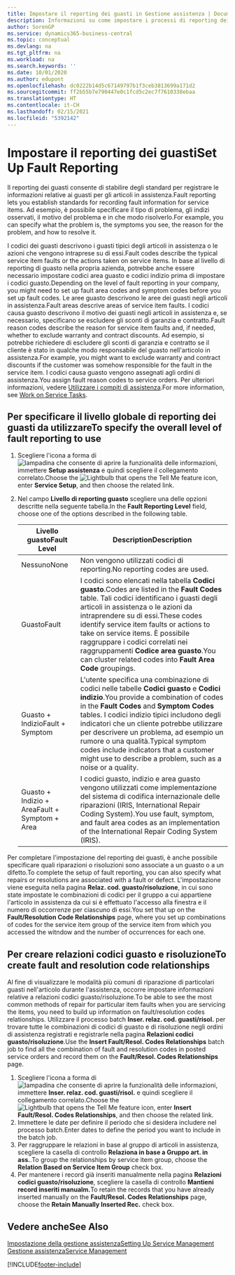 ```yaml
---
title: Impostare il reporting dei guasti in Gestione assistenza | Documenti Microsoft
description: Informazioni su come impostare i processi di reporting dei guasti.
author: SorenGP
ms.service: dynamics365-business-central
ms.topic: conceptual
ms.devlang: na
ms.tgt_pltfrm: na
ms.workload: na
ms.search.keywords: ''
ms.date: 10/01/2020
ms.author: edupont
ms.openlocfilehash: dc0222b14d5c67149797b1f3ceb3813699a171d2
ms.sourcegitcommit: ff2b55b7e790447e0c1fcd5c2ec7f7610338ebaa
ms.translationtype: HT
ms.contentlocale: it-CH
ms.lasthandoff: 02/15/2021
ms.locfileid: "5392142"
---
```

# <a name="set-up-fault-reporting"></a><span data-ttu-id="2bf6d-103">Impostare il reporting dei guasti</span><span class="sxs-lookup"><span data-stu-id="2bf6d-103">Set Up Fault Reporting</span></span>
<span data-ttu-id="2bf6d-104">Il reporting dei guasti consente di stabilire degli standard per registrare le informazioni relative ai guasti per gli articoli in assistenza.</span><span class="sxs-lookup"><span data-stu-id="2bf6d-104">Fault reporting lets you establish standards for recording fault information for service items.</span></span> <span data-ttu-id="2bf6d-105">Ad esempio, è possibile specificare il tipo di problema, gli indizi osservati, il motivo del problema e in che modo risolverlo.</span><span class="sxs-lookup"><span data-stu-id="2bf6d-105">For example, you can specify what the problem is, the symptoms you see, the reason for the problem, and how to resolve it.</span></span>  

<span data-ttu-id="2bf6d-106">I codici dei guasti descrivono i guasti tipici degli articoli in assistenza o le azioni che vengono intraprese su di essi.</span><span class="sxs-lookup"><span data-stu-id="2bf6d-106">Fault codes describe the typical service item faults or the actions taken on service items.</span></span> <span data-ttu-id="2bf6d-107">In base al livello di reporting di guasto nella propria azienda, potrebbe anche essere necessario impostare codici area guasto e codici indizio prima di impostare i codici guasto.</span><span class="sxs-lookup"><span data-stu-id="2bf6d-107">Depending on the level of fault reporting in your company, you might need to set up fault area codes and symptom codes before you set up fault codes.</span></span> <span data-ttu-id="2bf6d-108">Le aree guasto descrivono le aree dei guasti negli articoli in assistenza.</span><span class="sxs-lookup"><span data-stu-id="2bf6d-108">Fault areas descrive areas of service item faults.</span></span> <span data-ttu-id="2bf6d-109">I codici causa guasto descrivono il motivo dei guasti negli articoli in assistenza e, se necessario, specificano se escludere gli sconti di garanzia e contratto.</span><span class="sxs-lookup"><span data-stu-id="2bf6d-109">Fault reason codes describe the reason for service item faults and, if needed, whether to exclude warranty and contract discounts.</span></span> <span data-ttu-id="2bf6d-110">Ad esempio, si potrebbe richiedere di escludere gli sconti di garanzia e contratto se il cliente è stato in qualche modo responsabile del guasto nell'articolo in assistenza.</span><span class="sxs-lookup"><span data-stu-id="2bf6d-110">For example, you might want to exclude warranty and contract discounts if the customer was somehow responsible for the fault in the service item.</span></span> <span data-ttu-id="2bf6d-111">I codici causa guasto vengono assegnati agli ordini di assistenza.</span><span class="sxs-lookup"><span data-stu-id="2bf6d-111">You assign fault reason codes to service orders.</span></span> <span data-ttu-id="2bf6d-112">Per ulteriori informazioni, vedere [Utilizzare i compiti di assistenza](service-how-to-work-on-service-tasks.md).</span><span class="sxs-lookup"><span data-stu-id="2bf6d-112">For more information, see [Work on Service Tasks](service-how-to-work-on-service-tasks.md).</span></span>  

## <a name="to-specify-the-overall-level-of-fault-reporting-to-use"></a><span data-ttu-id="2bf6d-113">Per specificare il livello globale di reporting dei guasti da utilizzare</span><span class="sxs-lookup"><span data-stu-id="2bf6d-113">To specify the overall level of fault reporting to use</span></span>
1. <span data-ttu-id="2bf6d-114">Scegliere l'icona a forma di ![lampadina che consente di aprire la funzionalità delle informazioni](media/ui-search/search_small.png "Informazioni sull'operazione che si desidera eseguire"), immettere **Setup assistenza** e quindi scegliere il collegamento correlato.</span><span class="sxs-lookup"><span data-stu-id="2bf6d-114">Choose the ![Lightbulb that opens the Tell Me feature](media/ui-search/search_small.png "Tell me what you want to do") icon, enter **Service Setup**, and then choose the related link.</span></span>
2. <span data-ttu-id="2bf6d-115">Nel campo **Livello di reporting guasto** scegliere una delle opzioni descritte nella seguente tabella.</span><span class="sxs-lookup"><span data-stu-id="2bf6d-115">In the **Fault Reporting Level** field, choose one of the options described in the following table.</span></span>  

    |<span data-ttu-id="2bf6d-116">**Livello guasto**</span><span class="sxs-lookup"><span data-stu-id="2bf6d-116">**Fault Level**</span></span>|<span data-ttu-id="2bf6d-117">**Description**</span><span class="sxs-lookup"><span data-stu-id="2bf6d-117">**Description**</span></span>|  
    |------------|-------------|  
    |<span data-ttu-id="2bf6d-118">Nessuno</span><span class="sxs-lookup"><span data-stu-id="2bf6d-118">None</span></span> | <span data-ttu-id="2bf6d-119">Non vengono utilizzati codici di reporting.</span><span class="sxs-lookup"><span data-stu-id="2bf6d-119">No reporting codes are used.</span></span>|  
    |<span data-ttu-id="2bf6d-120">Guasto</span><span class="sxs-lookup"><span data-stu-id="2bf6d-120">Fault</span></span> | <span data-ttu-id="2bf6d-121">I codici sono elencati nella tabella **Codici guasto**.</span><span class="sxs-lookup"><span data-stu-id="2bf6d-121">Codes are listed in the **Fault Codes** table.</span></span> <span data-ttu-id="2bf6d-122">Tali codici identificano i guasti degli articoli in assistenza o le azioni da intraprendere su di essi.</span><span class="sxs-lookup"><span data-stu-id="2bf6d-122">These codes identify service item faults or actions to take on service items.</span></span> <span data-ttu-id="2bf6d-123">È possibile raggruppare i codici correlati nei raggruppamenti **Codice area guasto**.</span><span class="sxs-lookup"><span data-stu-id="2bf6d-123">You can cluster related codes into **Fault Area Code** groupings.</span></span>|  
    |<span data-ttu-id="2bf6d-124">Guasto + Indizio</span><span class="sxs-lookup"><span data-stu-id="2bf6d-124">Fault + Symptom</span></span> | <span data-ttu-id="2bf6d-125">L'utente specifica una combinazione di codici nelle tabelle **Codici guasto** e **Codici indizio**.</span><span class="sxs-lookup"><span data-stu-id="2bf6d-125">You provide a combination of codes in the **Fault Codes** and **Symptom Codes** tables.</span></span> <span data-ttu-id="2bf6d-126">I codici indizio tipici includono degli indicatori che un cliente potrebbe utilizzare per descrivere un problema, ad esempio un rumore o una qualità.</span><span class="sxs-lookup"><span data-stu-id="2bf6d-126">Typical symptom codes include indicators that a customer might use to describe a problem, such as a noise or a quality.</span></span>|  
    |<span data-ttu-id="2bf6d-127">Guasto + Indizio + Area</span><span class="sxs-lookup"><span data-stu-id="2bf6d-127">Fault + Symptom + Area</span></span> | <span data-ttu-id="2bf6d-128">I codici guasto, indizio e area guasto vengono utilizzati come implementazione del sistema di codifica internazionale delle riparazioni (IRIS, International Repair Coding System).</span><span class="sxs-lookup"><span data-stu-id="2bf6d-128">You use fault, symptom, and fault area codes as an implementation of the International Repair Coding System (IRIS).</span></span>|  

<span data-ttu-id="2bf6d-129">Per completare l'impostazione del reporting dei guasti, è anche possibile specificare quali riparazioni o risoluzioni sono associate a un guasto o a un difetto.</span><span class="sxs-lookup"><span data-stu-id="2bf6d-129">To complete the setup of fault reporting, you can also specify what repairs or resolutions are associated with a fault or defect.</span></span> <span data-ttu-id="2bf6d-130">L'impostazione viene eseguita nella pagina **Relaz. cod. guasto/risoluzione**, in cui sono state impostate le combinazioni di codici per il gruppo a cui appartiene l'articolo in assistenza da cui si è effettuato l'accesso alla finestra e il numero di occorrenze per ciascuno di essi.</span><span class="sxs-lookup"><span data-stu-id="2bf6d-130">You set that up on the **Fault/Resolution Code Relationships** page, where you set up combinations of codes for the service item group of the service item from which you accessed the witndow and the number of occurrences for each one.</span></span>

## <a name="to-create-fault-and-resolution-code-relationships"></a><span data-ttu-id="2bf6d-131">Per creare relazioni codici guasto e risoluzione</span><span class="sxs-lookup"><span data-stu-id="2bf6d-131">To create fault and resolution code relationships</span></span>
<!--this needs to go in a working with topic-->
<span data-ttu-id="2bf6d-132"> Al fine di visualizzare le modalità più comuni di riparazione di particolari guasti nell'articolo durante l'assistenza, occorre impostare informazioni relative a relazioni codici guasto/risoluzione.</span><span class="sxs-lookup"><span data-stu-id="2bf6d-132">To be able to see the most common methods of repair for particular item faults when you are servicing the items, you need to build up information on fault/resolution codes relationships.</span></span> <span data-ttu-id="2bf6d-133">Utilizzare il processo batch **Inser. relaz. cod. guasti/risol.** per trovare tutte le combinazioni di codici di guasto e di risoluzione negli ordini di assistenza registrati e registrarle nella pagina **Relazioni codici guasto/risoluzione**.</span><span class="sxs-lookup"><span data-stu-id="2bf6d-133">Use the **Insert Fault/Resol. Codes Relationships** batch job to find all the combination of fault and resolution codes in posted service orders and record them on the **Fault/Resol. Codes Relationships** page.</span></span>

1. <span data-ttu-id="2bf6d-134">Scegliere l'icona a forma di ![lampadina che consente di aprire la funzionalità delle informazioni](media/ui-search/search_small.png "Informazioni sull'operazione che si desidera eseguire"), immettere **Inser. relaz. cod. guasti/risol.** e quindi scegliere il collegamento correlato.</span><span class="sxs-lookup"><span data-stu-id="2bf6d-134">Choose the ![Lightbulb that opens the Tell Me feature](media/ui-search/search_small.png "Tell me what you want to do") icon, enter **Insert Fault/Resol. Codes Relationships**, and then choose the related link.</span></span>  
2. <span data-ttu-id="2bf6d-135">Immettere le date per definire il periodo che si desidera includere nel processo batch.</span><span class="sxs-lookup"><span data-stu-id="2bf6d-135">Enter dates to define the period you want to include in the batch job.</span></span>  
3. <span data-ttu-id="2bf6d-136">Per raggruppare le relazioni in base al gruppo di articoli in assistenza, scegliere la casella di controllo **Relaziona in base a Gruppo art. in ass.**.</span><span class="sxs-lookup"><span data-stu-id="2bf6d-136">To group the relationships by service item group, choose the **Relation Based on Service Item Group** check box.</span></span>  
4. <span data-ttu-id="2bf6d-137">Per mantenere i record già inseriti manualmente nella pagina **Relazioni codici guasto/risoluzione**, scegliere la casella di controllo **Mantieni record inseriti manualm.**</span><span class="sxs-lookup"><span data-stu-id="2bf6d-137">To retain the records that you have already inserted manually on the **Fault/Resol. Codes Relationships** page, choose the **Retain Manually Inserted Rec.** check box.</span></span>  

## <a name="see-also"></a><span data-ttu-id="2bf6d-138">Vedere anche</span><span class="sxs-lookup"><span data-stu-id="2bf6d-138">See Also</span></span>
[<span data-ttu-id="2bf6d-139">Impostazione della gestione assistenza</span><span class="sxs-lookup"><span data-stu-id="2bf6d-139">Setting Up Service Management</span></span>](service-setup-service.md)  
[<span data-ttu-id="2bf6d-140">Gestione assistenza</span><span class="sxs-lookup"><span data-stu-id="2bf6d-140">Service Management</span></span>](service-service.md)  


[!INCLUDE[footer-include](includes/footer-banner.md)]